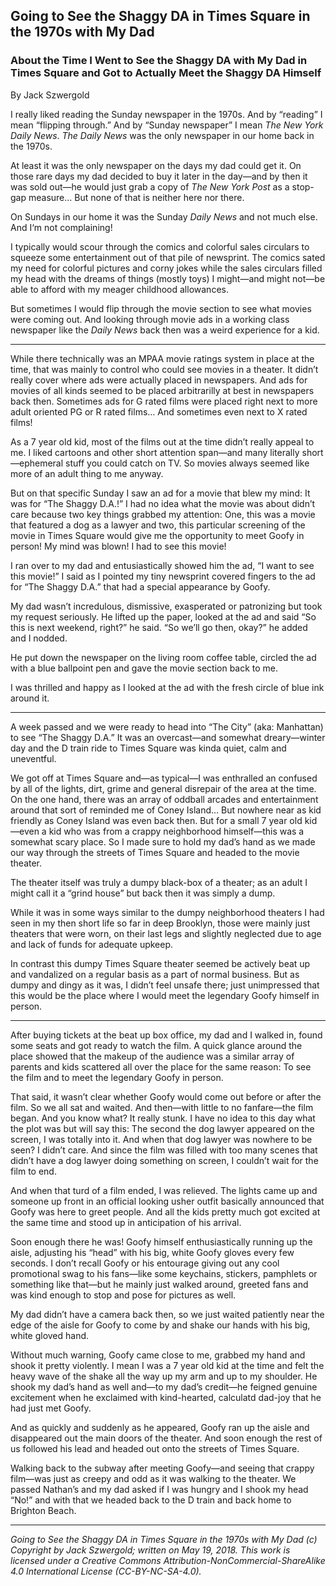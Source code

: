 ## Going to See the Shaggy DA in Times Square in the 1970s with My Dad
### About the Time I Went to See the Shaggy DA with My Dad in Times Square and Got to Actually Meet the Shaggy DA Himself

By Jack Szwergold

I really liked reading the Sunday newspaper in the 1970s. And by “reading” I mean “flipping through.” And by “Sunday newspaper” I mean *The New York Daily News*. *The Daily News* was the only newspaper in our home back in the 1970s.

At least it was the only newspaper on the days my dad could get it. On those rare days my dad decided to buy it later in the day—and by then it was sold out—he would just grab a copy of *The New York Post* as a stop-gap measure… But none of that is neither here nor there.

On Sundays in our home it was the Sunday *Daily News* and not much else. And I‘m not complaining!

I typically would scour through the comics and colorful sales circulars to squeeze some entertainment out of that pile of newsprint. The comics sated my need for colorful pictures and corny jokes while the sales circulars filled my head with the dreams of things (mostly toys) I might—and might not—be able to afford with my meager childhood allowances.

But sometimes I would flip through the movie section to see what movies were coming out. And looking through movie ads in a working class newspaper like the *Daily News* back then was a weird experience for a kid.

***

While there technically was an MPAA movie ratings system in place at the time, that was mainly to control who could see movies in a theater. It didn’t really cover where ads were actually placed in newspapers. And ads for movies of all kinds seemed to be placed arbitrarilly at best in newspapers back then. Sometimes ads for G rated films were placed right next to more adult oriented PG or R rated films… And sometimes even next to X rated films!

As a 7 year old kid, most of the films out at the time didn’t really appeal to me. I liked cartoons and other short attention span—and many literally short—ephemeral stuff you could catch on TV. So movies always seemed like more of an adult thing to me anyway.

But on that specific Sunday I saw an ad for a movie that blew my mind: It was for “The Shaggy D.A.!” I had no idea what the movie was about didn’t care because two key things grabbed my attention: One, this was a movie that featured a dog as a lawyer and two, this particular screening of the movie in Times Square would give me the opportunity to meet Goofy in person! My mind was blown! I had to see this movie!

I ran over to my dad and entusiastically showed him the ad, “I want to see this movie!” I said as I pointed my tiny newsprint covered fingers to the ad for “The Shaggy D.A.” that had a special appearance by Goofy.

My dad wasn’t incredulous, dismissive, exasperated or patronizing but took my request seriously. He lifted up the paper, looked at the ad and said “So this is next weekend, right?” he said. “So we’ll go then, okay?” he added and I nodded.

He put down the newspaper on the living room coffee table, circled the ad with a blue ballpoint pen and gave the movie section back to me.

I was thrilled and happy as I looked at the ad with the fresh circle of blue ink around it.

***

A week passed and we were ready to head into “The City” (aka: Manhattan) to see “The Shaggy D.A.” It was an overcast—and somewhat dreary—winter day and the D train ride to Times Square was kinda quiet, calm and uneventful.

We got off at Times Square and—as typical—I was enthralled an confused by all of the lights, dirt, grime and general disrepair of the area at the time. On the one hand, there was an array of oddball arcades and entertainment around that sort of reminded me of Coney Island… But nowhere near as kid friendly as Coney Island was even back then. But for a small 7 year old kid—even a kid who was from a crappy neighborhood himself—this was a somewhat scary place. So I made sure to hold my dad’s hand as we made our way through the streets of Times Square and headed to the movie theater.

The theater itself was truly a dumpy black-box of a theater; as an adult I might call it a “grind house” but back then it was simply a dump.

While it was in some ways similar to the dumpy neighborhood theaters I had seen in my then short life so far in deep Brooklyn, those were mainly just theaters that were worn, on their last legs and slightly neglected due to age and lack of funds for adequate upkeep.

In contrast this dumpy Times Square theater seemed be actively beat up and vandalized on a regular basis as a part of normal business. But as dumpy and dingy as it was, I didn’t feel unsafe there; just unimpressed that this would be the place where I would meet the legendary Goofy himself in person.

***

After buying tickets at the beat up box office, my dad and I walked in, found some seats and got ready to watch the film. A quick glance around the place showed that the makeup of the audience was a similar array of parents and kids scattered all over the place for the same reason: To see the film and to meet the legendary Goofy in person.

That said, it wasn’t clear whether Goofy would come out before or after the film. So we all sat and waited. And then—with little to no fanfare—the film began. And you know what? It really stunk. I have no idea to this day what the plot was but will say this: The second the dog lawyer appeared on the screen, I was totally into it. And when that dog lawyer was nowhere to be seen? I didn’t care. And since the film was filled with too many scenes that didn’t have a dog lawyer doing something on screen, I couldn’t wait for the film to end.

And when that turd of a film ended, I was relieved. The lights came up and someone up front in an official looking usher outfit basically announced that Goofy was here to greet people. And all the kids pretty much got excited at the same time and stood up in anticipation of his arrival.

Soon enough there he was! Goofy himself enthusiastically running up the aisle, adjusting his “head” with his big, white Goofy gloves every few seconds. I don’t recall Goofy or his entourage giving out any cool promotional swag to his fans—like some keychains, stickers, pamphlets or something like that—but he mainly just walked around, greeted fans and was kind enough to stop and pose for pictures as well.

My dad didn’t have a camera back then, so we just waited patiently near the edge of the aisle for Goofy to come by and shake our hands with his big, white gloved hand.

Without much warning, Goofy came close to me, grabbed my hand and shook it pretty violently. I mean I was a 7 year old kid at the time and felt the heavy wave of the shake all the way up my arm and up to my shoulder. He shook my dad’s hand as well and—to my dad’s credit—he feigned genuine excitement when he exclaimed with kind-hearted, calculatd dad-joy that he had just met Goofy.

And as quickly and suddenly as he appeared, Goofy ran up the aisle and disappeared out the main doors of the theater. And soon enough the rest of us followed his lead and headed out onto the streets of Times Square.

Walking back to the subway after meeting Goofy—and seeing that crappy film—was just as creepy and odd as it was walking to the theater. We passed Nathan’s and my dad asked if I was hungry and I shook my head “No!” and with that we headed back to the D train and back home to Brighton Beach.

***

*Going to See the Shaggy DA in Times Square in the 1970s with My Dad (c) Copyright by Jack Szwergold; written on May 19, 2018. This work is licensed under a Creative Commons Attribution-NonCommercial-ShareAlike 4.0 International License (CC-BY-NC-SA-4.0).*